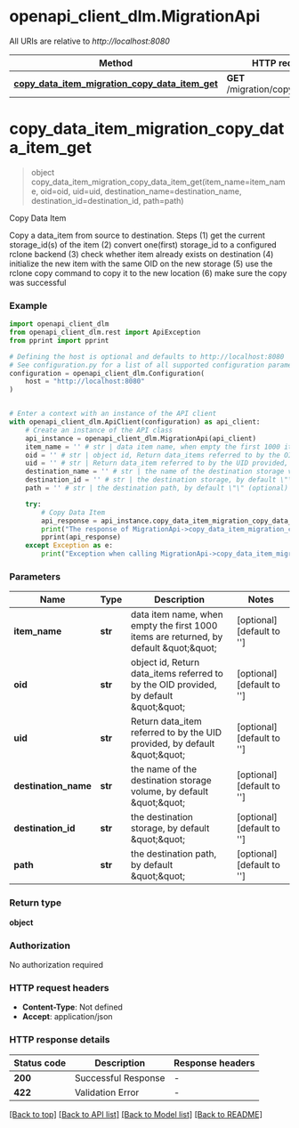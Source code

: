 # openapi_client_dlm.MigrationApi

All URIs are relative to *http://localhost:8080*

Method | HTTP request | Description
------------- | ------------- | -------------
[**copy_data_item_migration_copy_data_item_get**](MigrationApi.md#copy_data_item_migration_copy_data_item_get) | **GET** /migration/copy_data_item | Copy Data Item


# **copy_data_item_migration_copy_data_item_get**
> object copy_data_item_migration_copy_data_item_get(item_name=item_name, oid=oid, uid=uid, destination_name=destination_name, destination_id=destination_id, path=path)

Copy Data Item

Copy a data_item from source to destination.  Steps (1) get the current storage_id(s) of the item (2) convert one(first) storage_id to a configured rclone backend (3) check whether item already exists on destination (4) initialize the new item with the same OID on the new storage (5) use the rclone copy command to copy it to the new location (6) make sure the copy was successful

### Example


```python
import openapi_client_dlm
from openapi_client_dlm.rest import ApiException
from pprint import pprint

# Defining the host is optional and defaults to http://localhost:8080
# See configuration.py for a list of all supported configuration parameters.
configuration = openapi_client_dlm.Configuration(
    host = "http://localhost:8080"
)


# Enter a context with an instance of the API client
with openapi_client_dlm.ApiClient(configuration) as api_client:
    # Create an instance of the API class
    api_instance = openapi_client_dlm.MigrationApi(api_client)
    item_name = '' # str | data item name, when empty the first 1000 items are returned, by default \"\" (optional) (default to '')
    oid = '' # str | object id, Return data_items referred to by the OID provided, by default \"\" (optional) (default to '')
    uid = '' # str | Return data_item referred to by the UID provided, by default \"\" (optional) (default to '')
    destination_name = '' # str | the name of the destination storage volume, by default \"\" (optional) (default to '')
    destination_id = '' # str | the destination storage, by default \"\" (optional) (default to '')
    path = '' # str | the destination path, by default \"\" (optional) (default to '')

    try:
        # Copy Data Item
        api_response = api_instance.copy_data_item_migration_copy_data_item_get(item_name=item_name, oid=oid, uid=uid, destination_name=destination_name, destination_id=destination_id, path=path)
        print("The response of MigrationApi->copy_data_item_migration_copy_data_item_get:\n")
        pprint(api_response)
    except Exception as e:
        print("Exception when calling MigrationApi->copy_data_item_migration_copy_data_item_get: %s\n" % e)
```



### Parameters


Name | Type | Description  | Notes
------------- | ------------- | ------------- | -------------
 **item_name** | **str**| data item name, when empty the first 1000 items are returned, by default \&quot;\&quot; | [optional] [default to &#39;&#39;]
 **oid** | **str**| object id, Return data_items referred to by the OID provided, by default \&quot;\&quot; | [optional] [default to &#39;&#39;]
 **uid** | **str**| Return data_item referred to by the UID provided, by default \&quot;\&quot; | [optional] [default to &#39;&#39;]
 **destination_name** | **str**| the name of the destination storage volume, by default \&quot;\&quot; | [optional] [default to &#39;&#39;]
 **destination_id** | **str**| the destination storage, by default \&quot;\&quot; | [optional] [default to &#39;&#39;]
 **path** | **str**| the destination path, by default \&quot;\&quot; | [optional] [default to &#39;&#39;]

### Return type

**object**

### Authorization

No authorization required

### HTTP request headers

 - **Content-Type**: Not defined
 - **Accept**: application/json

### HTTP response details

| Status code | Description | Response headers |
|-------------|-------------|------------------|
**200** | Successful Response |  -  |
**422** | Validation Error |  -  |

[[Back to top]](#) [[Back to API list]](../README.md#documentation-for-api-endpoints) [[Back to Model list]](../README.md#documentation-for-models) [[Back to README]](../README.md)

